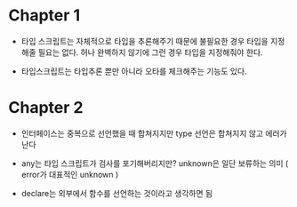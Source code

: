 # Chapter 1

-   타입 스크립트는 자체적으로 타입을 추론해주기 때문에 불필요한 경우 타입을 지정해줄 필요는 없다. 허나 완벽하지 않기에 그런 경우 타입을 지정해줘야 한다.

-   타입스크립트는 타입추론 뿐만 아니라 오타를 체크해주는 기능도 있다.

# Chapter 2

-   인터페이스는 중복으로 선언했을 때 합쳐지지만 type 선언은 합쳐지지 않고 에러가 난다

-   any는 타입 스크립트가 검사를 포기해버리지만? unknown은 일단 보류하는 의미 ( error가 대표적인 unknown )

-   declare는 외부에서 함수를 선언하는 것이라고 생각하면 됨
